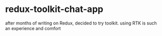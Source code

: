 # redux-toolkit-chat-app
after months of writing on Redux, decided to try toolkit. using RTK is such an experience and comfort
